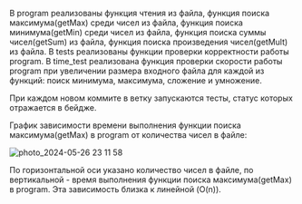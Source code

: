 В program реализованы функция чтения из файла, функция поиска максимума(getMax) среди чисел из файла, функция поиска минимума(getMin) среди чисел из файла, функция поиска суммы чисел(getSum) из файла, функция поиска произведения чисел(getMult) из файла.
В tests реализованы функции проверки корректности работы program.
В time_test реализована функция проверки скорости работы program при увеличении размера входного файла для каждой из функций: поиск минимума, максимума, сложение и умножение.

При каждом новом коммите в ветку запускаются тесты, статус которых отражается в бейдже.

График зависимости времени выполнения функции поиска максимума(getMax) в program от количества чисел в файле:

![photo_2024-05-26 23 11 58](https://github.com/ottelovna/TZ2-po-TP/assets/155618286/64af4984-bcc8-4fc0-a70f-6407deed1d7f)

По горизонтальной оси указано количество чисел в файле, по вертикальной - время выполнения функции поиска максимума(getMax) в program. Эта зависимость близка к линейной (O(n)).
